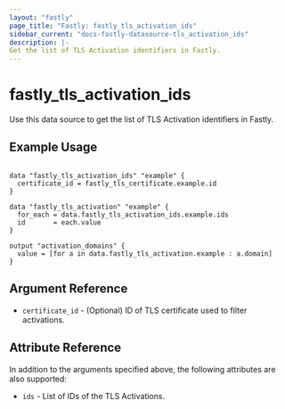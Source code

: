 ```yaml
---
layout: "fastly"
page_title: "Fastly: fastly_tls_activation_ids"
sidebar_current: "docs-fastly-datasource-tls_activation_ids"
description: |-
Get the list of TLS Activation identifiers in Fastly.
---
```


# fastly_tls_activation_ids

Use this data source to get the list of TLS Activation identifiers in Fastly.

## Example Usage

```hcl

data "fastly_tls_activation_ids" "example" {
  certificate_id = fastly_tls_certificate.example.id
}

data "fastly_tls_activation" "example" {
  for_each = data.fastly_tls_activation_ids.example.ids
  id       = each.value
}

output "activation_domains" {
  value = [for a in data.fastly_tls_activation.example : a.domain]
}

```

## Argument Reference

* `certificate_id` - (Optional) ID of TLS certificate used to filter activations.

## Attribute Reference

In addition to the arguments specified above, the following attributes are also supported:

* `ids` - List of IDs of the TLS Activations.

